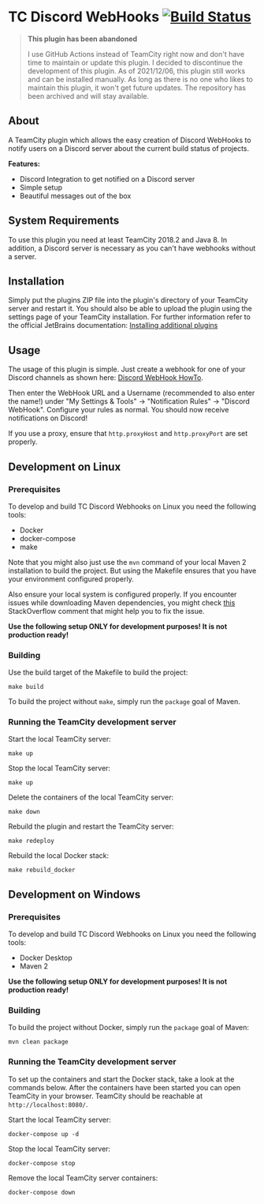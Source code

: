 # TC Discord WebHooks [![Build Status](https://travis-ci.org/pascal-zarrad/tc-discord-webhooks.svg?branch=master)](https://travis-ci.org/pascal-zarrad/tc-discord-webhooks)

> **This plugin has been abandoned**
> 
> I use GitHub Actions instead of TeamCity right now and don't have time to maintain or update this plugin.
> I decided to discontinue the development of this plugin.
> As of 2021/12/06, this plugin still works and can be installed manually. 
> As long as there is no one who likes to maintain this plugin, it won't get future updates.
> The repository has been archived and will stay available.

## About
A TeamCity plugin which allows the easy creation of Discord WebHooks to notify users on a Discord server about the current build status of projects.

**Features:**
 - Discord Integration to get notified on a Discord server
 - Simple setup
 - Beautiful messages out of the box

## System Requirements
To use this plugin you need at least TeamCity 2018.2 and Java 8.
In addition, a Discord server is necessary as you can't have webhooks without a server.

## Installation
Simply put the plugins ZIP file into the plugin's directory of your TeamCity server and restart it.
You should also be able to upload the plugin using the settings page of your TeamCity installation.
For further information refer to the official JetBrains documentation: [Installing additional plugins](https://www.jetbrains.com/help/teamcity/installing-additional-plugins.html)

## Usage
The usage of this plugin is simple.
Just create a webhook for one of your Discord channels as shown here: [Discord WebHook HowTo](https://support.discordapp.com/hc/en-us/articles/228383668-Intro-to-Webhooks).

Then enter the WebHook URL and a Username (recommended to also enter the name!) under "My Settings & Tools" -> "Notification Rules" -> "Discord WebHook".
Configure your rules as normal. You should now receive notifications on Discord!

If you use a proxy, ensure that `http.proxyHost` and `http.proxyPort` are set properly.

## Development on Linux

### Prerequisites
To develop and build TC Discord Webhooks on Linux you need the following tools:
 - Docker
 - docker-compose
 - make

Note that you might also just use the `mvn` command of your local Maven 2 installation to build the project.
But using the Makefile ensures that you have your environment configured properly.

Also ensure your local system is configured properly.
If you encounter issues while downloading Maven dependencies, you might check [this](https://stackoverflow.com/a/45644890)
StackOverflow comment that might help you to fix the issue.

**Use the following setup ONLY for development purposes! It is not production ready!**

### Building

Use the build target of the Makefile to build the project:
```
make build
```
To build the project without `make`, simply run the `package` goal of Maven.

### Running the TeamCity development server

Start the local TeamCity server:
```
make up
```

Stop the local TeamCity server:
```
make up
```

Delete the containers of the local TeamCity server:
```
make down
```

Rebuild the plugin and restart the TeamCity server:
```
make redeploy
```

Rebuild the local Docker stack:
```
make rebuild_docker
```

## Development on Windows

### Prerequisites
To develop and build TC Discord Webhooks on Linux you need the following tools:
 - Docker Desktop
 - Maven 2

**Use the following setup ONLY for development purposes! It is not production ready!**

### Building

To build the project without Docker, simply run the `package` goal of Maven:
```
mvn clean package
```

### Running the TeamCity development server

To set up the containers and start the Docker stack, take a look at the commands below.
After the containers have been started you can open TeamCity in your browser.
TeamCity should be reachable at `http://localhost:8080/`.

Start the local TeamCity server:
```
docker-compose up -d
```

Stop the local TeamCity server:
```
docker-compose stop
```

Remove the local TeamCity server containers:
```
docker-compose down
```
